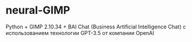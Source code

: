 # neural-GIMP
Python + GIMP 2.10.34 + BAI Chat (Business Artificial Intelligence Chat) с использованием технологии GPT-3.5 от компании OpenAI

